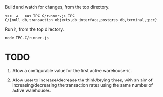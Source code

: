 
Build and watch for changes, from the top directory.

    tsc -w --out TPC-C/runner.js TPC-C/{null_db,transaction_objects,db_interface,postgres_db,terminal,tpcc}.ts

Run it, from the top directory.

    node TPC-C/runner.js

TODO
====

1. Allow a configurable value for the first active warehouse-id.

2. Allow user to increase/decrease the think/keying times, with an aim of
   increasing/decreasing the transaction rates using the same number of
   active warehouses.
